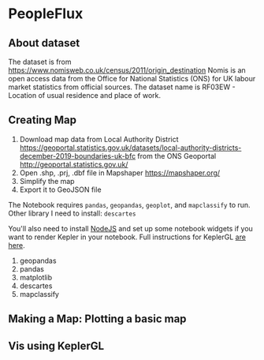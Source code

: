 # PeopleFlux

## About dataset

The dataset is from https://www.nomisweb.co.uk/census/2011/origin_destination Nomis is an open access data from the Office for National Statistics (ONS) for UK labour market statistics from official sources.
The dataset name is RF03EW - Location of usual residence and place of work. 

## Creating Map

1. Download map data from Local Authority District https://geoportal.statistics.gov.uk/datasets/local-authority-districts-december-2019-boundaries-uk-bfc 
from the ONS Geoportal http://geoportal.statistics.gov.uk/
2. Open .shp, .prj, .dbf file in Mapshaper https://mapshaper.org/
3. Simplify the map
4. Export it to GeoJSON file

The Notebook requires `pandas`, `geopandas`, `geoplot`, and `mapclassify` to run. Other library I need to install: `descartes`
 
You'll also need to install [NodeJS](https://nodejs.org/en/download/) and set up some notebook widgets if you want to render Kepler in your notebook. Full instructions for KeplerGL [are here](https://github.com/keplergl/kepler.gl/tree/master/bindings/kepler.gl-jupyter).
 1. geopandas  
 2. pandas
 3. matplotlib
 4. descartes
 5. mapclassify

## Making a Map: Plotting a basic map

## Vis using KeplerGL


<!--stackedit_data:
eyJoaXN0b3J5IjpbLTg4NzYyOTk2MywxNDA0NDYwMjI3LDE5MD
I1MzM0MjcsLTIwNjA3OTMzNjIsLTExMDE5MzA2MywxMDI1NzIz
MDY3LC0yMTEyMzUzNDY4LDEyNTc5NTAyNzIsMzExMDk5NDUyLD
E0NTIwODA4MzMsMTQ1MzQ5NTYwLC0xNjgxNTg0NjA5LC0xNDk1
OTkwMDY1LC05NTE0NTQzMzBdfQ==
-->